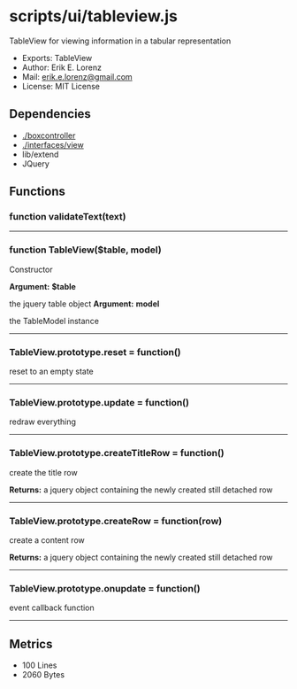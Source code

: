 # scripts/ui/tableview.js


TableView for viewing information in a tabular representation

* Exports: TableView
* Author: Erik E. Lorenz 
* Mail: <erik.e.lorenz@gmail.com>
* License: MIT License


## Dependencies

* <a href="./boxcontroller.html">./boxcontroller</a>
* <a href="./interfaces/view.html">./interfaces/view</a>
* lib/extend
* JQuery


## Functions

###   function validateText(text)

---

###   function TableView($table, model)
Constructor

**Argument:** **$table**

the jquery table object
**Argument:** **model**

the TableModel instance

---


###   TableView.prototype.reset = function()
reset to an empty state

---


###   TableView.prototype.update = function()
redraw everything

---


###   TableView.prototype.createTitleRow = function()
create the title row


**Returns:** a jquery object containing the newly created still detached row

---


###   TableView.prototype.createRow = function(row)
create a content row


**Returns:** a jquery object containing the newly created still detached row

---


###   TableView.prototype.onupdate = function()
event callback function

---

## Metrics

* 100 Lines
* 2060 Bytes


